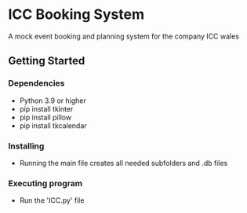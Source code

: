# ICC Booking System

A mock event booking and planning system for the company ICC wales

## Getting Started

### Dependencies

* Python 3.9 or higher
* pip install tkinter
* pip install pillow
* pip install tkcalendar

### Installing

* Running the main file creates all needed subfolders and .db files

### Executing program

* Run the 'ICC.py' file

